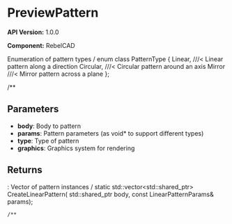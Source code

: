 # PreviewPattern

**API Version:** 1.0.0

**Component:** RebelCAD

Enumeration of pattern types
/
enum class PatternType {
    Linear,     ///< Linear pattern along a direction
    Circular,   ///< Circular pattern around an axis
    Mirror      ///< Mirror pattern across a plane
};

/**

## Parameters

- **body**: Body to pattern
- **params**: Pattern parameters (as void* to support different types)
- **type**: Type of pattern
- **graphics**: Graphics system for rendering

## Returns

: Vector of pattern instances
/
    static std::vector<std::shared_ptr<SolidBody>> CreateLinearPattern(
        std::shared_ptr<SolidBody> body,
        const LinearPatternParams& params);

    /**

